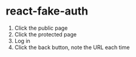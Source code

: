 # react-fake-auth

1. Click the public page
2. Click the protected page
3. Log in
4. Click the back button, note the URL each time
